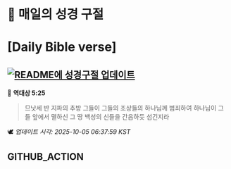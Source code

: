 # 🙏 매일의 성경 구절
# [Daily Bible verse]
## [![README에 성경구절 업데이트](https://github.com/DONGSUKA/first_test/actions/workflows/update-readme-bible.yml/badge.svg)](https://github.com/DONGSUKA/first_test/actions/workflows/update-readme-bible.yml)
<!-- START_BIBLE_VERSE -->
📖 **역대상 5:25**
> 므낫세 반 지파의 추방 그들이 그들의 조상들의 하나님께 범죄하여 하나님이 그들 앞에서 멸하신 그 땅 백성의 신들을 간음하듯 섬긴지라

🕊️ _업데이트 시각: 2025-10-05 06:37:59 KST_
  <!-- END_BIBLE_VERSE -->
## GITHUB_ACTION
